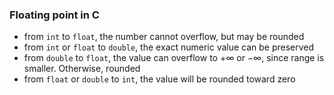 ### Floating point in C
- from `int` to `float`, the number cannot overflow, but may be rounded
- from `int` or `float` to `double`, the exact numeric value can be preserved
- from `double` to `float`, the value can overflow to $+\infty$ or $-\infty$, since range is smaller. Otherwise, rounded
- from `float` or `double` to `int`, the value will be rounded toward zero